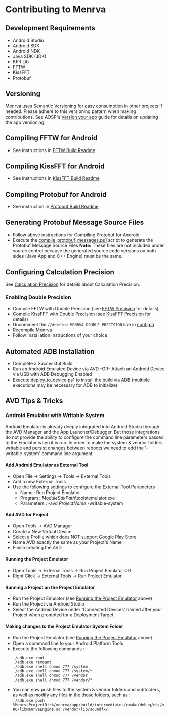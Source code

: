 # Contributing to Menrva

## Development Requirements
  - Android Studio
  - Android SDK
  - Android NDK
  - Java SDK (JDK)
  - KFR Lib
  - FFTW
  - KissFFT
  - Protobuf
  
## Versioning
Menrva uses [Semantic Versioning](https://semver.org/) for easy consumption in other projects if needed.  Please adhere to this versioning pattern when making contributions.  See AOSP's [Version your app](https://developer.android.com/studio/publish/versioning) guide for details on updating the app versioning.

## Compiling FFTW for Android
  - See instructions in [FFTW Build Readme](https://github.com/Jman420/fftw_for_android/blob/master/README.md)
  
## Compiling KissFFT for Android
  - See instructions in [KissFFT Build Readme](https://github.com/Jman420/kissfft_for_android/blob/master/README.md)

## Compiling Protobuf for Android
  - See instruction in [Protobuf Build Readme](https://github.com/Jman420/protobuf_for_android/blob/develop/README.md)
  
## Generating Protobuf Message Source Files
  - Follow above instructions for Compiling Protobuf for Android
  - Execute the [compile_protobuf_messages.ps1](compile_protobuf_messages.ps1) script to generate the Protobuf Message Source Files
  **Note:** These files are not included under source control because the generated source code versions on both sides (Java App and C++ Engine) must be the same.

## Configuring Calculation Precision
See [Calculation Precision](README.md#calculation-precision) for details about Calculation Precision.

### Enabling Double Precision
  - Compile FFTW with Double Precision (see [FFTW Precision](https://github.com/Jman420/fftw_for_android/blob/master/README.md#fftw-precision) for details)
  - Compile KissFFT with Double Precision (see [KissFFT Precision](https://github.com/Jman420/kissfft_for_android/blob/master/README.md#kissfft-precision) for details)
  - Uncomment the ```//#define MENRVA_DOUBLE_PRECISION``` line in [config.h](menrva/app/src/main/cpp/config.h)
  - Recompile Menrva
  - Follow Installation Instructions of your choice
  
## Automated ADB Installation
  - Complete a Successful Build
  - Run an Android Emulated Device via AVD -OR- Attach an Android Device via USB with ADB Debugging Enabled
  - Execute [deploy_to_device.ps1](deploy_to_device.ps1) to install the build via ADB (multiple executions may be necessary for ADB to initialize)

## AVD Tips & Tricks

### Android Emulator with Writable System
Android Emulator is already deeply integrated into Android Studio through the AVD Manager and the App Launcher/Debugger.  But those integrations do not provide the ability to configure the command line parameters passed to the Emulator when it is run.  In order to make the system & vendor folders writable and persist changes between reboots we need to add the '-writable-system' command line argument.

#### Add Android Emulator as External Tool
  - Open File -> Settings -> Tools -> External Tools
  - Add a new External Tools
  - Use the following settings to configure the External Tool Parameters
    * Name : Run Project Emulator
    * Program : $ModuleSdkPath$\tools\emulator.exe
    * Parameters : -avd $ProjectName$ -writable-system

#### Add AVD for Project
  - Open Tools -> AVD Manager
  - Create a New Virtual Device
  - Select a Profile which does NOT support Google Play Store
  - Name AVD exactly the same as your Project's Name
  - Finish creating the AVD

#### Running the Project Emulator
  - Open Tools -> External Tools -> Run Project Emulator
  OR
  - Right Click -> External Tools -> Run Project Emulator

#### Running a Project on the Project Emulator
  - Run the Project Emulator (see [Running the Project Emulator](#running-the-project-emulator) above)
  - Run the Project via Android Studio
  - Select the Android Device under 'Connected Devices' named after your Project when prompted for a Deployment Target

#### Making changes to the Project Emulator System Folder
  - Run the Project Emulator (see [Running the Project Emulator](#running-the-project-emulator) above)
  - Open a command line to your Android Platform Tools
  - Execute the following commands :  
    ```
    ./adb.exe root
    ./adb.exe remount
    ./adb.exe shell chmod 777 /system
    ./adb.exe shell chmod 777 /system/*
    ./adb.exe shell chmod 777 /vendor
    ./adb.exe shell chmod 777 /vendor/*
    ```
  - You can now push files to the system & vendor folders and subfolders, as well as modify any files in the those folders, such as :  
  ```./adb.exe push %MenrvaProjectDir%/menrva/app/build/intermediates/cmake/debug/obj/x86/libMenrvaEngine.so /vendor/lib/soundfx/```
